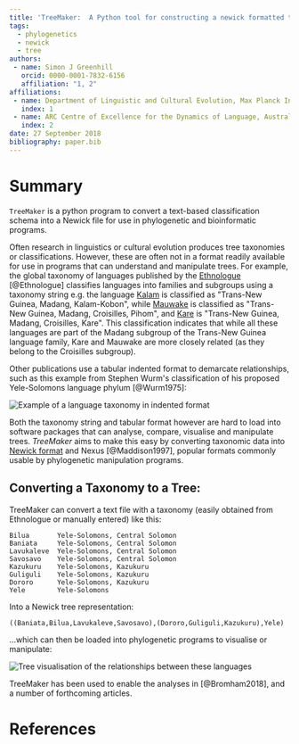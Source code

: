 ```yaml
---
title: 'TreeMaker:  A Python tool for constructing a newick formatted tree from a set of classifications.'
tags:
  - phylogenetics
  - newick
  - tree
authors:
 - name: Simon J Greenhill
   orcid: 0000-0001-7832-6156
   affiliation: "1, 2"
affiliations:
 - name: Department of Linguistic and Cultural Evolution, Max Planck Institute for the Science of Human History, Jena, Germany.
   index: 1
 - name: ARC Centre of Excellence for the Dynamics of Language, Australian National University, Canberra, Australia.
   index: 2
date: 27 September 2018
bibliography: paper.bib
---
```


# Summary

```TreeMaker``` is a python program to convert a text-based classification schema into a Newick file for use in phylogenetic and bioinformatic programs.

Often research in linguistics or cultural evolution produces tree taxonomies or classifications. However, these are often not in a format readily available for use in programs that can understand and manipulate trees. For example, the global taxonomy of languages published by the [Ethnologue](https://www.ethnologue.com/) [@Ethnologue] classifies languages into families and subgroups using a taxonomy string e.g. the language [Kalam](https://www.ethnologue.com/language/kmh) is classified as "Trans-New Guinea, Madang, Kalam-Kobon", while [Mauwake](https://www.ethnologue.com/language/mhl) is classified as "Trans-New Guinea, Madang, Croisilles, Pihom", and [Kare](https://www.ethnologue.com/language/kmf) is "Trans-New Guinea, Madang, Croisilles, Kare". This classification indicates that while all these languages are part of the Madang subgroup of the Trans-New Guinea language family, Kare and Mauwake are more closely related (as they belong to the Croisilles subgroup).

Other publications use a tabular indented format to demarcate relationships, such as this example from Stephen Wurm's classification of his proposed Yele-Solomons language phylum [@Wurm1975]:

![Example of a language taxonomy in indented format](wurm1975.png)

Both the taxonomy string and tabular format however are hard to load into software packages that can analyse, compare, visualise and manipulate trees. _TreeMaker_ aims to make this easy by converting taxonomic data into [Newick format](https://en.wikipedia.org/wiki/Newick_format) and Nexus [@Maddison1997], popular formats commonly usable by phylogenetic manipulation programs. 

## Converting a Taxonomy to a Tree:

TreeMaker can convert a text file with a taxonomy (easily obtained from Ethnologue or manually entered) like this:

```
Bilua       Yele-Solomons, Central Solomon
Baniata     Yele-Solomons, Central Solomon
Lavukaleve  Yele-Solomons, Central Solomon
Savosavo    Yele-Solomons, Central Solomon
Kazukuru    Yele-Solomons, Kazukuru
Guliguli    Yele-Solomons, Kazukuru
Dororo      Yele-Solomons, Kazukuru
Yele        Yele-Solomons
```

Into a Newick tree representation:

```
((Baniata,Bilua,Lavukaleve,Savosavo),(Dororo,Guliguli,Kazukuru),Yele)
```

...which can then be loaded into phylogenetic programs to visualise or manipulate:

![Tree visualisation of the relationships between these languages](tree.png)

TreeMaker has been used to enable the analyses in [@Bromham2018], and a number of forthcoming articles.


# References

